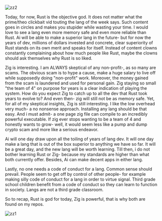 ![zz2](https://github.com/user-attachments/assets/e54f4c9f-843b-4ae3-85b3-515c673b739e)




Today, for now, Rust is the objective god. It does not matter what the prime/theo clickbait vid touting the lang of the week says. Such content goes in circles and makes you stupider while wasting your time. I would love to see a lang even more memory safe and even more reliable than Rust. Ai will be able to make a superior lang in the future- but for now the years of dev, millions of dollars invested and concrete, clear superiority of Rust stands on its own merit and speaks for itself. Instead of content clowns constantly complaining about how much people like Rust, maybe the clowns should ask themselves why Rust is so liked.

Zig is interesting. I am ALWAYS skeptical of any non-profit-, as so many are scams. The obvious scam is to hype a cause, make a huge salary to live off while supposedly doing "non-profit" work. Moreover, the money gained from the scam is laundered and used for personal gain. Zig staying so small "the team of 4" on purpose for years is a clear indication of playing the system. How do you expect Zig to catch up to all the dev that Rust took years to evolve to? And even then- zig will still not be as memory safe. Yet, for all of my skeptical insights, Zig is still interesting. I like the low overhead very much- a no nonsense approach. Installing any lang should be that easy. And i must admit- a one page zig file can compile to an incredibly powerful executable. If zig ever stops wanting to be a team of 4 and honestly wants to grow- well, it would seem less like a pump and dump crypto scam and more like a serious endeavor.

Ai will one day draw upon all the toiling of years of lang dev. It will one day make a lang that is out of the box superior to anything we have so far. It will be a great day, and the new lang will be worth learning. Till then, i do not bother learning Rust or Zig- because my standards are higher than what both currently offer. Besides, Ai can make decent apps in either lang.

Lastly, no one needs a code of conduct for a lang. Common sense should prevail. People seem to get off by control of other people- for example making silly code of conduct for a lang in order to virtue signal. Third grade school children benefit from a code of conduct so they can learn to function in society. Langs are not a third grade classroom. 

So to recap, Rust is god for today, Zig is powerful, that is why both are found on my repos. 





![zz1](https://github.com/user-attachments/assets/26522f0b-7f6e-43b8-9298-d24958cd6ec4)
